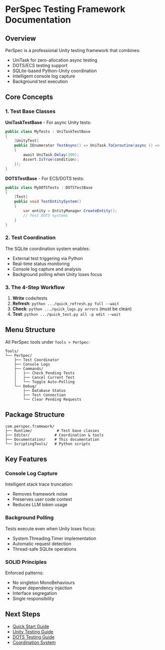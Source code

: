 # PerSpec Testing Framework Documentation

## Overview

PerSpec is a professional Unity testing framework that combines:
- UniTask for zero-allocation async testing
- DOTS/ECS testing support
- SQLite-based Python-Unity coordination
- Intelligent console log capture
- Background test execution

## Core Concepts

### 1. Test Base Classes

**UniTaskTestBase** - For async Unity tests:
```csharp
public class MyTests : UniTaskTestBase
{
    [UnityTest]
    public IEnumerator TestAsync() => UniTask.ToCoroutine(async () =>
    {
        await UniTask.Delay(100);
        Assert.IsTrue(condition);
    });
}
```

**DOTSTestBase** - For ECS/DOTS tests:
```csharp
public class MyDOTSTests : DOTSTestBase
{
    [Test]
    public void TestEntitySystem()
    {
        var entity = EntityManager.CreateEntity();
        // Test DOTS systems
    }
}
```

### 2. Test Coordination

The SQLite coordination system enables:
- External test triggering via Python
- Real-time status monitoring
- Console log capture and analysis
- Background polling when Unity loses focus

### 3. The 4-Step Workflow

1. **Write** code/tests
2. **Refresh**: `python .../quick_refresh.py full --wait`
3. **Check**: `python .../quick_logs.py errors` (must be clean)
4. **Test**: `python .../quick_test.py all -p edit --wait`

## Menu Structure

All PerSpec tools under `Tools > PerSpec`:

```
Tools/
└── PerSpec/
    ├── Test Coordinator
    ├── Console Logs
    ├── Commands/
    │   ├── Check Pending Tests
    │   ├── Cancel Current Test
    │   └── Toggle Auto-Polling
    └── Debug/
        ├── Database Status
        ├── Test Connection
        └── Clear Pending Requests
```

## Package Structure

```
com.perspec.framework/
├── Runtime/           # Test base classes
├── Editor/           # Coordination & tools
├── Documentation/    # This documentation
└── ScriptingTools/   # Python scripts
```

## Key Features

### Console Log Capture

Intelligent stack trace truncation:
- Removes framework noise
- Preserves user code context
- Reduces LLM token usage

### Background Polling

Tests execute even when Unity loses focus:
- System.Threading.Timer implementation
- Automatic request detection
- Thread-safe SQLite operations

### SOLID Principles

Enforced patterns:
- No singleton MonoBehaviours
- Proper dependency injection
- Interface segregation
- Single responsibility

## Next Steps

- [Quick Start Guide](quick-start.md)
- [Unity Testing Guide](unity-test-guide.md)
- [DOTS Testing Guide](dots-test-guide.md)
- [Coordination System](coordination-guide.md)